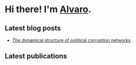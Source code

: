 # Hi there! I'm [Alvaro](https://alvarofrancomartins.com). 

## Latest blog posts
<!-- BLOG-POST-LIST:START -->
- [The dynamical structure of political corruption networks](https://alvarofrancomartins.com/publication/brazilian-corruption-network/)
<!-- BLOG-POST-LIST:END -->

## Latest publications
<!-- PUBLICATION-LIST:START -->
<!-- PUBLICATION-LIST:END -->

